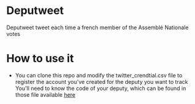 # Deputweet
Deputweet tweet each time a french member of the Assemblé Nationale votes

# How to use it
- You can clone this repo and modify the twitter_crendtial.csv file to register the account you've created for the deputy you want to track
You'll need to know the code of your deputy, which can be found in those file available [here](https://data.assemblee-nationale.fr/acteurs/deputes-en-exercice)
